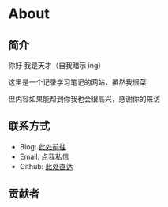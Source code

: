 # About

## 简介

你好 我是天才（自我暗示 ing）

这里是一个记录学习笔记的网站，虽然我很菜

但内容如果能帮到你我也会很高兴，感谢你的来访

## 联系方式

- Blog: [此处前往](https://github.com/reyKai-Jin/WEB-Docs)
- Email: [点我私信](mailto:c18556716950@163.com)
- Github: [此处直达](https://github.com/reyKai-Jin/WEB-Docs)

## 贡献者

<script setup>
  import {VPTeamMembers} from 'vitepress/theme'
 const members=[
  {
    name:'reyKai-Jin',
    title:'"000"',
    avatar:'https://github.com/reyKai-Jin/WEB-Docs'
  },
 ]
</script>
<VPTeamMembers size="small" :members="members"/>
